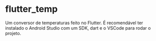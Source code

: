 # flutter_temp

Um conversor de temperaturas feito no Flutter.
É recomendável ter instalado o Android Studio com um SDK, dart e o VSCode para rodar o projeto.